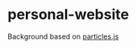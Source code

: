 # personal-website

Background based on [particles.js](https://github.com/VincentGarreau/particles.js/)

